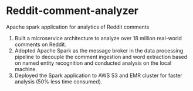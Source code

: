 # Reddit-comment-analyzer
Apache spark application for analytics of Reddit comments
1. Built a microservice architecture to analyze over 18 million real-world comments on Reddit.
2. Adopted Apache Spark as the message broker in the data processing pipeline to decouple the comment ingestion and word extraction based on named entity recognition and conducted analysis on the local machine.
3. Deployed the Spark application to AWS S3 and EMR cluster for faster analysis (50% less time consumed).
